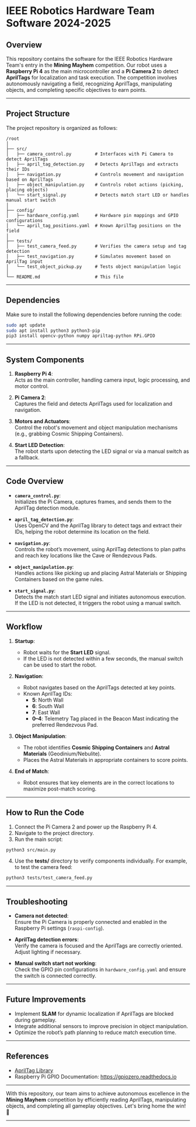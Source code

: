 # IEEE Robotics Hardware Team Software 2024-2025

## Overview  
This repository contains the software for the IEEE Robotics Hardware Team's entry in the **Mining Mayhem** competition. Our robot uses a **Raspberry Pi 4** as the main microcontroller and a **Pi Camera 2** to detect **AprilTags** for localization and task execution. The competition involves autonomously navigating a field, recognizing AprilTags, manipulating objects, and completing specific objectives to earn points.  

---

## Project Structure  
The project repository is organized as follows:  

```
/root  
│  
├── src/  
│   ├── camera_control.py         # Interfaces with Pi Camera to detect AprilTags  
│   ├── april_tag_detection.py    # Detects AprilTags and extracts their IDs  
│   ├── navigation.py             # Controls movement and navigation based on AprilTags  
│   ├── object_manipulation.py    # Controls robot actions (picking, placing objects)  
│   └── start_signal.py           # Detects match start LED or handles manual start switch  
│  
├── config/  
│   ├── hardware_config.yaml      # Hardware pin mappings and GPIO configurations  
│   └── april_tag_positions.yaml  # Known AprilTag positions on the field  
│  
├── tests/  
│   ├── test_camera_feed.py       # Verifies the camera setup and tag detection  
│   ├── test_navigation.py        # Simulates movement based on AprilTag input  
│   └── test_object_pickup.py     # Tests object manipulation logic  
│  
└── README.md                     # This file  
```

---

## Dependencies  
Make sure to install the following dependencies before running the code:  

```bash
sudo apt update  
sudo apt install python3 python3-pip  
pip3 install opencv-python numpy apriltag-python RPi.GPIO  
```

---

## System Components  

1. **Raspberry Pi 4**:  
   Acts as the main controller, handling camera input, logic processing, and motor control.  

2. **Pi Camera 2**:  
   Captures the field and detects AprilTags used for localization and navigation.  

3. **Motors and Actuators**:  
   Control the robot's movement and object manipulation mechanisms (e.g., grabbing Cosmic Shipping Containers).  

4. **Start LED Detection**:  
   The robot starts upon detecting the LED signal or via a manual switch as a fallback.  

---

## Code Overview  

- **`camera_control.py`**:  
   Initializes the Pi Camera, captures frames, and sends them to the AprilTag detection module.  

- **`april_tag_detection.py`**:  
   Uses OpenCV and the AprilTag library to detect tags and extract their IDs, helping the robot determine its location on the field.  

- **`navigation.py`**:  
   Controls the robot’s movement, using AprilTag detections to plan paths and reach key locations like the Cave or Rendezvous Pads.  

- **`object_manipulation.py`**:  
   Handles actions like picking up and placing Astral Materials or Shipping Containers based on the game rules.  

- **`start_signal.py`**:  
   Detects the match start LED signal and initiates autonomous execution. If the LED is not detected, it triggers the robot using a manual switch.  

---

## Workflow  

1. **Startup**:  
   - Robot waits for the **Start LED** signal.  
   - If the LED is not detected within a few seconds, the manual switch can be used to start the robot.  

2. **Navigation**:  
   - Robot navigates based on the AprilTags detected at key points.  
   - Known AprilTag IDs:
     - **5**: North Wall  
     - **6**: South Wall  
     - **7**: East Wall  
     - **0–4**: Telemetry Tag placed in the Beacon Mast indicating the preferred Rendezvous Pad.

3. **Object Manipulation**:  
   - The robot identifies **Cosmic Shipping Containers** and **Astral Materials** (Geodinium/Nebulite).  
   - Places the Astral Materials in appropriate containers to score points.  

4. **End of Match**:  
   - Robot ensures that key elements are in the correct locations to maximize post-match scoring.  

---

## How to Run the Code  

1. Connect the Pi Camera 2 and power up the Raspberry Pi 4.  
2. Navigate to the project directory.  
3. Run the main script:  

```bash
python3 src/main.py  
```  

4. Use the **tests/** directory to verify components individually. For example, to test the camera feed:  

```bash
python3 tests/test_camera_feed.py  
```  

---

## Troubleshooting  

- **Camera not detected**:  
   Ensure the Pi Camera is properly connected and enabled in the Raspberry Pi settings (`raspi-config`).  

- **AprilTag detection errors**:  
   Verify the camera is focused and the AprilTags are correctly oriented. Adjust lighting if necessary.  

- **Manual switch start not working**:  
   Check the GPIO pin configurations in `hardware_config.yaml` and ensure the switch is connected correctly.  

---

## Future Improvements  

- Implement **SLAM** for dynamic localization if AprilTags are blocked during gameplay.  
- Integrate additional sensors to improve precision in object manipulation.  
- Optimize the robot’s path planning to reduce match execution time.  

---

## References  
- [AprilTag Library](https://april.eecs.umich.edu/software/apriltag)  
- Raspberry Pi GPIO Documentation: https://gpiozero.readthedocs.io  

---

With this repository, our team aims to achieve autonomous excellence in the **Mining Mayhem** competition by efficiently reading AprilTags, manipulating objects, and completing all gameplay objectives. Let's bring home the win! 🎉  

---

